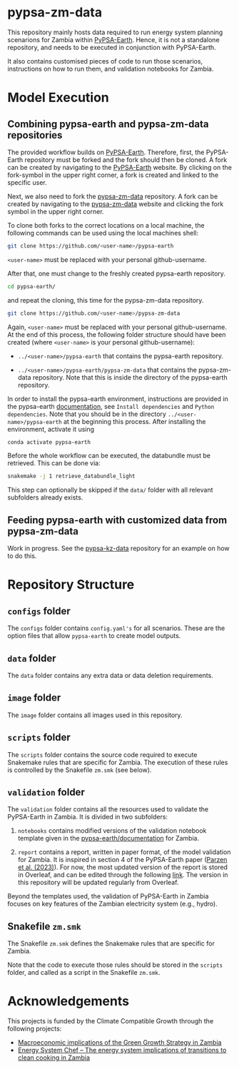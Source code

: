 # pypsa-zm-data

This repository mainly hosts data required to run energy system planning scenarions for Zambia within [PyPSA-Earth](https://github.com/pypsa-meets-earth/pypsa-earth). Hence, it is not a standalone repository, and needs to be executed in conjunction with PyPSA-Earth.

 It also contains customised pieces of code to run those scenarios, instructions on how to run them, and validation notebooks for Zambia.

# Model Execution

## Combining pypsa-earth and pypsa-zm-data repositories

The provided workflow builds on [PyPSA-Earth](https://github.com/pypsa-meets-earth/pypsa-earth). Therefore, first, the PyPSA-Earth repository must be forked and the fork should then be cloned. A fork can be created by navigating to the [PyPSA-Earth](https://github.com/pypsa-meets-earth/pypsa-earth) website. By clicking on the fork-symbol in the upper right corner, a fork is created and linked to the specific user.

Next, we also need to fork the [pypsa-zm-data](https://github.com/pypsa-meets-earth/pypsa-zm-data) repository. A fork can be created by navigating to the [pypsa-zm-data](https://github.com/pypsa-meets-earth/pypsa-zm-data) website and clicking the fork symbol in the upper right corner.

To clone both forks to the correct locations on a local machine, the following commands can be used using the local machines shell:
```bash
git clone https://github.com/<user-name>/pypsa-earth
```
`<user-name>` must be replaced with your personal github-username.

After that, one must change to the freshly created pypsa-earth repository.
```bash
cd pypsa-earth/
```
and repeat the cloning, this time for the pypsa-zm-data repository.
```bash
git clone https://github.com/<user-name>/pypsa-zm-data
```
Again, `<user-name>` must be replaced with your personal github-username. At the end of this process, the following folder structure should have been created (where `<user-name>` is your personal github-username):

- `../<user-name>/pypsa-earth` that contains the pypsa-earth repository.

- `../<user-name>/pypsa-earth/pypsa-zm-data` that contains the pypsa-zm-data repository. Note that this is inside the directory of the pypsa-earth repository.

In order to install the pypsa-earth environment, instructions are provided in the pypsa-earth [documentation](https://pypsa-earth.readthedocs.io/en/latest/installation.html), see `Install dependencies` and `Python dependencies`. Note that you should be in the directory `../<user-name>/pypsa-earth` at the beginning this process.
After installing the environment, activate it using
```bash
conda activate pypsa-earth
```
Before the whole workflow can be executed, the databundle must be retrieved. This can be done via:
```bash
snakemake -j 1 retrieve_databundle_light
```
This step can optionally be skipped if the `data/` folder with all relevant subfolders already exists.

## Feeding pypsa-earth with customized data from pypsa-zm-data

Work in progress. See the [pypsa-kz-data](https://github.com/pypsa-meets-earth/pypsa-kz-data) repository for an example on how to do this.


# Repository Structure

## `configs` folder

The `configs` folder contains `config.yaml's` for all scenarios. These are the option files that allow `pypsa-earth` to create model outputs.

## `data` folder

The `data` folder contains any extra data or data deletion requirements.

## `image` folder

The `image` folder contains all images used in this repository.

## `scripts` folder

The `scripts` folder contains the source code required to execute Snakemake rules that are specific for Zambia. The execution of these rules is controlled by the Snakefile `zm.smk` (see below).

## `validation` folder

The `validation` folder contains all the resources used to validate the PyPSA-Earth in Zambia. It is divided in two subfolders:

1. `notebooks` contains modified versions of the validation notebook template given in the [pypsa-earth/documentation](https://github.com/pypsa-meets-earth/documentation/tree/main/notebooks/validation) for Zambia.

2. `report` contains a report, written in paper format, of the model validation for Zambia. It is inspired in section 4 of the PyPSA-Earth paper ([Parzen et al. (2023)](https://doi.org/10.1016/j.apenergy.2023.121096)). For now, the most updated version of the report is stored in Overleaf, and can be edited through the following [link](https://www.overleaf.com/9955214172jymhghfymjrx). The version in this repository will be updated regularly from Overleaf.

Beyond the templates used, the validation of PyPSA-Earth in Zambia focuses on key features of the Zambian electricity system (e.g., hydro).

## Snakefile `zm.smk`

The Snakefile `zm.smk` defines the Snakemake rules that are specific for Zambia.

Note that the code to execute those rules should be stored in the `scripts` folder, and called as a script in the Snakefile `zm.smk`. 

# Acknowledgements

This projects is funded by the Climate Compatible Growth through the following projects:

- [Macroeconomic implications of the Green Growth Strategy in Zambia](https://drive.google.com/file/d/1n9l50KhCGH4l07Kqsu1wiRGweubw0TYj/view?usp=sharing)
- [Energy System Chef – The energy system implications of transitions to clean cooking in Zambia](https://drive.google.com/file/d/1Sgr3NXm2F5gEFea_qEvJ-OWaNmSAjHMx/view?usp=sharing)

